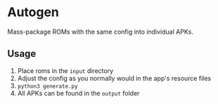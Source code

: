 # Autogen
Mass-package ROMs with the same config into individual APKs.

## Usage
1. Place roms in the `input` directory
2. Adjust the config as you normally would in the app's resource files
3. `python3 generate.py`
4. All APKs can be found in the `output` folder
